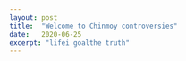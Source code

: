 ```yaml
---
layout: post
title:  "Welcome to Chinmoy controversies"
date:   2020-06-25
excerpt: "lifei goalthe truth"
---
```

